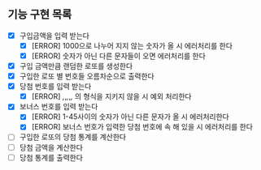 ## 기능 구현 목록

- [x] 구입금액을 입력 받는다
  - [x] [ERROR] 1000으로 나누어 지지 않는 숫자가 올 시 에러처리를 한다
  - [x] [ERROR] 숫자가 아닌 다른 문자들이 오면 에러처리를 한다
- [x] 구입 금액만큼 랜덤한 로또를 생성한다
- [x] 구입한 로또 별 번호들 오름차순으로 출력한다
- [x] 당첨 번호를 입력 받는다
  - [x] [ERROR] *,*,*,*,*,* 의 형식을 지키지 않을 시 예외 처리한다
- [x] 보너스 번호를 입력 받는다
  - [x] [ERROR] 1-45사이의 숫자가 아닌 다른 문자가 올 시 에러처리한다
  - [x] [ERROR] 보너스 번호가 입력한 당첨 번호에 속 해 있을 시 에러처리를 한다
- [ ] 구입한 로또의 당첨 통계를 계산한다
- [ ] 당첨 금액을 계산한다
- [ ] 당첨 통계를 출력한다
